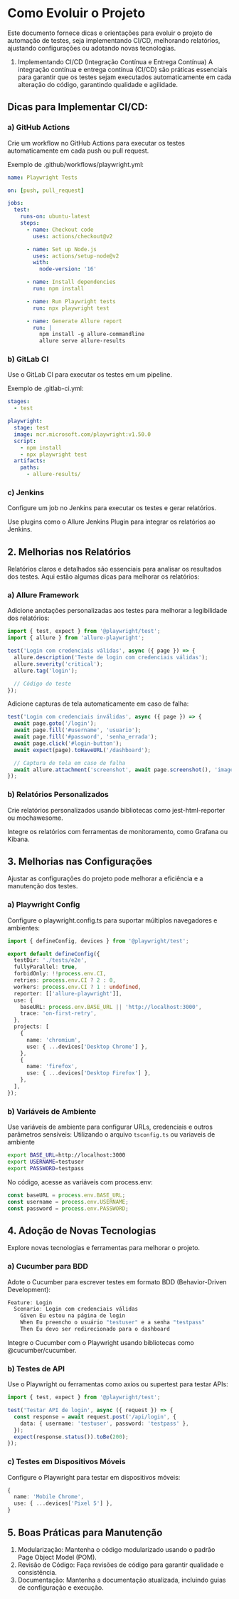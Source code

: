 # Como Evoluir o Projeto

Este documento fornece dicas e orientações para evoluir o projeto de automação de testes, seja implementando CI/CD, melhorando relatórios, ajustando configurações ou adotando novas tecnologias.

1. Implementando CI/CD (Integração Contínua e Entrega Contínua)
A integração contínua e entrega contínua (CI/CD) são práticas essenciais para garantir que os testes sejam executados automaticamente em cada alteração do código, garantindo qualidade e agilidade.

## Dicas para Implementar CI/CD:

### a) GitHub Actions

Crie um workflow no GitHub Actions para executar os testes automaticamente em cada push ou pull request.

Exemplo de .github/workflows/playwright.yml:
```yml
name: Playwright Tests

on: [push, pull_request]

jobs:
  test:
    runs-on: ubuntu-latest
    steps:
      - name: Checkout code
        uses: actions/checkout@v2

      - name: Set up Node.js
        uses: actions/setup-node@v2
        with:
          node-version: '16'

      - name: Install dependencies
        run: npm install

      - name: Run Playwright tests
        run: npx playwright test

      - name: Generate Allure report
        run: |
          npm install -g allure-commandline
          allure serve allure-results
```

### b) GitLab CI
Use o GitLab CI para executar os testes em um pipeline.

Exemplo de .gitlab-ci.yml:
```yml
stages:
  - test

playwright:
  stage: test
  image: mcr.microsoft.com/playwright:v1.50.0
  script:
    - npm install
    - npx playwright test
  artifacts:
    paths:
      - allure-results/
```

### c) Jenkins
Configure um job no Jenkins para executar os testes e gerar relatórios.

Use plugins como o Allure Jenkins Plugin para integrar os relatórios ao Jenkins.

## 2. Melhorias nos Relatórios
Relatórios claros e detalhados são essenciais para analisar os resultados dos testes. Aqui estão algumas dicas para melhorar os relatórios:

### a) Allure Framework
Adicione anotações personalizadas aos testes para melhorar a legibilidade dos relatórios:
```typescript
import { test, expect } from '@playwright/test';
import { allure } from 'allure-playwright';

test('Login com credenciais válidas', async ({ page }) => {
  allure.description('Teste de login com credenciais válidas');
  allure.severity('critical');
  allure.tag('login');

  // Código do teste
});
```

Adicione capturas de tela automaticamente em caso de falha:
```typescript
test('Login com credenciais inválidas', async ({ page }) => {
  await page.goto('/login');
  await page.fill('#username', 'usuario');
  await page.fill('#password', 'senha_errada');
  await page.click('#login-button');
  await expect(page).toHaveURL('/dashboard');

  // Captura de tela em caso de falha
  await allure.attachment('screenshot', await page.screenshot(), 'image/png');
});
```

### b) Relatórios Personalizados
Crie relatórios personalizados usando bibliotecas como jest-html-reporter ou mochawesome.

Integre os relatórios com ferramentas de monitoramento, como Grafana ou Kibana.

## 3. Melhorias nas Configurações
   Ajustar as configurações do projeto pode melhorar a eficiência e a manutenção dos testes.

### a) Playwright Config
Configure o playwright.config.ts para suportar múltiplos navegadores e ambientes:
```typescript
import { defineConfig, devices } from '@playwright/test';

export default defineConfig({
  testDir: './tests/e2e',
  fullyParallel: true,
  forbidOnly: !!process.env.CI,
  retries: process.env.CI ? 2 : 0,
  workers: process.env.CI ? 1 : undefined,
  reporter: [['allure-playwright']],
  use: {
    baseURL: process.env.BASE_URL || 'http://localhost:3000',
    trace: 'on-first-retry',
  },
  projects: [
    {
      name: 'chromium',
      use: { ...devices['Desktop Chrome'] },
    },
    {
      name: 'firefox',
      use: { ...devices['Desktop Firefox'] },
    },
  ],
});
```

### b) Variáveis de Ambiente
Use variáveis de ambiente para configurar URLs, credenciais e outros parâmetros sensíveis:
Utilizando o arquivo `tsconfig.ts` ou variaveis de ambiente

```bash
export BASE_URL=http://localhost:3000
export USERNAME=testuser
export PASSWORD=testpass
```

No código, acesse as variáveis com process.env:
```typescript
const baseURL = process.env.BASE_URL;
const username = process.env.USERNAME;
const password = process.env.PASSWORD;
```

## 4. Adoção de Novas Tecnologias
   Explore novas tecnologias e ferramentas para melhorar o projeto.

### a) Cucumber para BDD
Adote o Cucumber para escrever testes em formato BDD (Behavior-Driven Development):
```typescript
Feature: Login
  Scenario: Login com credenciais válidas
    Given Eu estou na página de login
    When Eu preencho o usuário "testuser" e a senha "testpass"
    Then Eu devo ser redirecionado para o dashboard
```

Integre o Cucumber com o Playwright usando bibliotecas como @cucumber/cucumber.

### b) Testes de API
Use o Playwright ou ferramentas como axios ou supertest para testar APIs:
```typescript
import { test, expect } from '@playwright/test';

test('Testar API de login', async ({ request }) => {
  const response = await request.post('/api/login', {
    data: { username: 'testuser', password: 'testpass' },
  });
  expect(response.status()).toBe(200);
});
```

### c) Testes em Dispositivos Móveis
Configure o Playwright para testar em dispositivos móveis:
```typescript
{
  name: 'Mobile Chrome',
  use: { ...devices['Pixel 5'] },
}
```

## 5. Boas Práticas para Manutenção
1. Modularização: Mantenha o código modularizado usando o padrão Page Object Model (POM).
2. Revisão de Código: Faça revisões de código para garantir qualidade e consistência.
3. Documentação: Mantenha a documentação atualizada, incluindo guias de configuração e execução.
